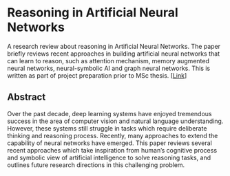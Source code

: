 # Reasoning in Artificial Neural Networks

A research review about reasoning in Artificial Neural Networks. The paper briefly reviews recent approaches in building artificial neural networks that can learn to reason, such as attention mechanism, memory augmented neural networks, neural-symbolic AI and graph neural networks. This is written as part of project preparation prior to MSc thesis. [[Link](https://github.com/markvasin/reasoning-in-artificial-neural-networks/blob/main/research_review.pdf)]

## Abstract

Over the past decade, deep learning systems have enjoyed tremendous success in the area of computer vision and natural language understanding. However, these systems still struggle in tasks which require deliberate thinking and reasoning process. Recently, many approaches to extend the capability of neural networks have emerged. This paper reviews several recent approaches which take inspiration from human’s cognitive process and symbolic view of artificial intelligence to solve reasoning tasks, and outlines future research directions in this challenging problem.
